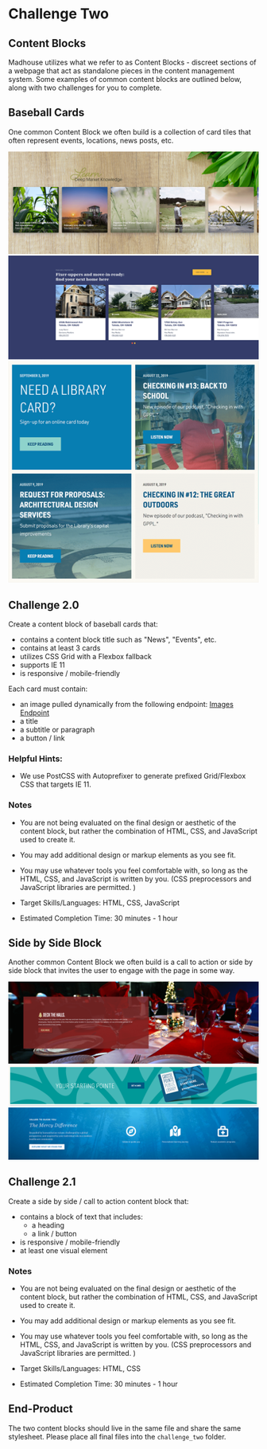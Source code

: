 # Challenge Two

## Content Blocks

Madhouse utilizes what we refer to as Content Blocks - discreet sections of a webpage that act as standalone pieces in the content management system. Some examples of common content blocks are outlined below, along with two challenges for you to complete.

## Baseball Cards

One common Content Block we often build is a collection of card tiles that often represent events, locations, news posts, etc. 


![Card Example 3](./images/cards/card_3.png "Card Example 3")
![Card Example 1](./images/cards/card_1.png "Card Example 1")
![Card Example 2](./images/cards/card_2.png "Card Example 2")

## Challenge 2.0

Create a content block of baseball cards that:
  - contains a content block title such as "News", "Events", etc. 
  - contains at least 3 cards
  - utilizes CSS Grid with a Flexbox fallback
  - supports IE 11
  - is responsive / mobile-friendly

Each card must contain: 
  - an image pulled dynamically from the following endpoint: [Images Endpoint](https://image-transforms.madmadmad.net/images.json)
  - a title
  - a subtitle or paragraph
  - a button / link

  ### Helpful Hints: 
  - We use PostCSS with Autoprefixer to generate prefixed Grid/Flexbox CSS that targets IE 11. 

  ### Notes
  - You are not being evaluated on the final design or aesthetic of the content block, but rather the combination of HTML, CSS, and JavaScript used to create it. 
  - You may add additional design or markup elements as you see fit. 
  - You may use whatever tools you feel comfortable with, so long as the HTML, CSS, and JavaScript is written by you. (CSS preprocessors and JavaScript libraries are permitted. )

  - Target Skills/Languages: HTML, CSS, JavaScript
  - Estimated Completion Time: 30 minutes - 1 hour

## Side by Side Block

Another common Content Block we often build is a call to action or side by side block that invites the user to engage with the page in some way. 


![CTA Example 3](./images/ctas/CTA_3.png "CTA Example 3")
![CTA Example 1](./images/ctas/CTA_1.png "CTA Example 1")
![CTA Example 2](./images/ctas/CTA_2.png "CTA Example 2")

## Challenge 2.1

Create a side by side / call to action content block that:
  - contains a block of text that includes: 
    - a heading
    - a link / button
  - is responsive / mobile-friendly
  - at least one visual element


  ### Notes
  - You are not being evaluated on the final design or aesthetic of the content block, but rather the combination of HTML, CSS, and JavaScript used to create it. 
  - You may add additional design or markup elements as you see fit. 
  - You may use whatever tools you feel comfortable with, so long as the HTML, CSS, and JavaScript is written by you. (CSS preprocessors and JavaScript libraries are permitted. )

  - Target Skills/Languages: HTML, CSS
  - Estimated Completion Time: 30 minutes - 1 hour

  ## End-Product

  The two content blocks should live in the same file and share the same stylesheet. Please place all final files into the `challenge_two` folder. 